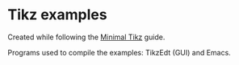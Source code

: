 # Tikz examples
Created while following the [Minimal
Tikz](http://cremeronline.com/LaTeX/minimaltikz.pdf) guide.

Programs used to compile the examples: TikzEdt (GUI) and Emacs.
